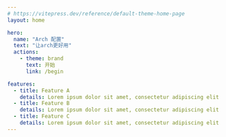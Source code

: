 ```yaml
---
# https://vitepress.dev/reference/default-theme-home-page
layout: home

hero:
  name: "Arch 配置"
  text: "让arch更好用"
  actions:
    - theme: brand
      text: 开始
      link: /begin

features:
  - title: Feature A
    details: Lorem ipsum dolor sit amet, consectetur adipiscing elit
  - title: Feature B
    details: Lorem ipsum dolor sit amet, consectetur adipiscing elit
  - title: Feature C
    details: Lorem ipsum dolor sit amet, consectetur adipiscing elit
---
```


